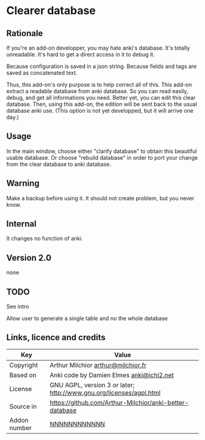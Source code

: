 # Clearer database
## Rationale
If you're an add-on developper, you may hate anki's database. It's
totally unreadable. It's hard to get a direct access in it to debug
it.

Because configuration is saved in a json string. Because fields and
tags are saved as concatenated text.

Thus, this add-on's only purpose is to help correct all of this. This
add-on extract a readable database from anki database. So you can read
easily, debug, and get all informations you need. Better yet, you can
edit this clear database. Then, using this add-on, the edition will be
sent back to the usual database anki use. (This option is not yet
developped, but it will arrive one day.)

## Usage
In the main window, choose either "clarify database" to obtain this
beautiful usable database. Or choose "rebuild database" in order to
port your change from the clear database to anki database.

## Warning
Make a backup before using it. It should not create problem, but you
never know.


## Internal
It changes no function of anki.

## Version 2.0
none

## TODO
See intro

Allow user to generate a single table and no the whole database

## Links, licence and credits

Key         |Value
------------|-------------------------------------------------------------------
Copyright   | Arthur Milchior <arthur@milchior.fr>
Based on    | Anki code by Damien Elmes <anki@ichi2.net>
License     | GNU AGPL, version 3 or later; http://www.gnu.org/licenses/agpl.html
Source in   | https://github.com/Arthur-Milchior/anki-better-database
Addon number| [NNNNNNNNNNNN](https://ankiweb.net/shared/info/NNNNNNNNNNNN)
